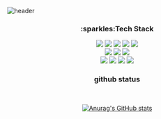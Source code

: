 ![header](https://capsule-render.vercel.app/api?type=waving&color=gradient&height=300&section=header&text=Hi,%20There~%20I`m%20Hee%20Kyoung%20&fontSize=40)

  <div align=center> <h3>:sparkles:Tech Stack</h3> </div>
<div align=center>
  <img src="https://img.shields.io/badge/java-007396?style=for-the-badge&logo=java&logoColor=white"> 

  
  <img src="https://img.shields.io/badge/html5-E34F26?style=for-the-badge&logo=html5&logoColor=white"> 
  <img src="https://img.shields.io/badge/css-1572B6?style=for-the-badge&logo=css3&logoColor=white"> 
  <img src="https://img.shields.io/badge/javascript-F7DF1E?style=for-the-badge&logo=javascript&logoColor=black"> 
  <img src="https://img.shields.io/badge/jquery-0769AD?style=for-the-badge&logo=jquery&logoColor=white">
  <br>
  
  <img src="https://img.shields.io/badge/oracle-F80000?style=for-the-badge&logo=oracle&logoColor=white"> 
  <img src="https://img.shields.io/badge/spring-6DB33F?style=for-the-badge&logo=spring&logoColor=white">  
  <img src="https://img.shields.io/badge/bootstrap-7952B3?style=for-the-badge&logo=bootstrap&logoColor=white">
  <br>
  <img src="https://img.shields.io/badge/apache tomcat-F8DC75?style=for-the-badge&logo=apachetomcat&logoColor=white">  
  <img src="https://img.shields.io/badge/github-181717?style=for-the-badge&logo=github&logoColor=white">
  <img src="https://img.shields.io/badge/git-F05032?style=for-the-badge&logo=git&logoColor=white">
  <img src="https://img.shields.io/badge/fontawesome-339AF0?style=for-the-badge&logo=fontawesome&logoColor=white">
  <br>

  <div align=center> <h3> github status</h3> </div>
  <br>
  
[![Anurag's GitHub stats](https://github-readme-stats.vercel.app/api?username=heekyoung-kim&hide=contribs&count_private=true&show_icons=true&show_icons=true&theme=dracula)](https://github.com/anuraghazra/github-readme-stats)

 </div> 

